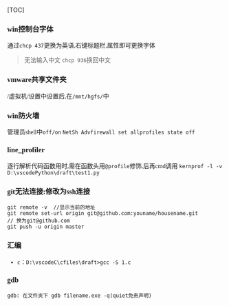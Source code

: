 [TOC]
<font face = "Consolas">

### win控制台字体
通过`chcp 437`更换为英语,右键标题栏,属性即可更换字体
> 无法输入中文
`chcp 936`换回中文

### vmware共享文件夹
/虚拟机/设置中设置后,在`/mnt/hgfs/`中

### win防火墙
管理员shell中`off/on`
`NetSh Advfirewall set allprofiles state off`

### line_profiler
逐行解析代码函数用时,需在函数头用`@profile`修饰,后再cmd调用
`kernprof -l -v D:\vscodePython\draft\test1.py`

### git无法连接:修改为ssh连接
```
git remote -v  //显示当前的地址
git remote set-url origin git@github.com:youname/housename.git
// 换为git@github.com
git push -u origin master
```


### 汇编
* c：`D:\vscodeC\cfiles\draft>gcc -S 1.c`

### gdb
`gdb: 在文件夹下 gdb filename.exe -q(quiet免责声明)`